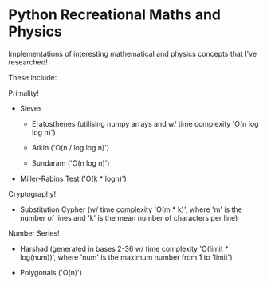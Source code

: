 # Python Recreational Maths and Physics
Implementations of interesting mathematical and physics concepts that I've researched!

These include:

Primality!

- Sieves

  - Eratosthenes (utilising numpy arrays and w/ time complexity 'O(n log log n)')

  - Atkin ('O(n / log log n)')

  - Sundaram ('O(n log n)')

- Miller-Rabins Test ('O(k * logn)')

Cryptography!

- Substitution Cypher (w/ time complexity 'O(m * k)', where 'm' is the number of lines and 'k' is the mean number of characters per line)

Number Series!

- Harshad (generated in bases 2-36 w/ time complexity 'O(limit * log(num))', where 'num' is the maximum number from 1 to 'limit')

- Polygonals ('O(n)')
